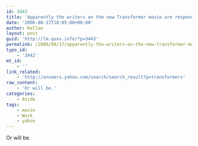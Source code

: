 ```yaml
---
id: 3443
title: 'Apparently the writers on the new Transformer movie are responding to questions on Y! Answers'
date: '2006-08-17T18:05:00+00:00'
author: Kellan
layout: post
guid: 'http://lm.quxx.info/?p=3443'
permalink: /2006/08/17/apparently-the-writers-on-the-new-transformer-movie-are-responding-to-questions-on-y-answers/
typo_id:
    - '3442'
mt_id:
    - ''
link_related:
    - 'http://answers.yahoo.com/search/search_result?p=transformers'
raw_content:
    - 'Or will be.'
categories:
    - Aside
tags:
    - movie
    - Work
    - yahoo
---
```


Or will be.